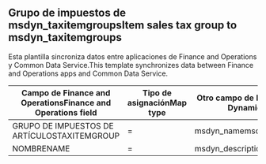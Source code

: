 ## <a name="item-sales-tax-group-to-msdyn_taxitemgroups"></a><span data-ttu-id="8c23f-101">Grupo de impuestos de msdyn_taxitemgroups</span><span class="sxs-lookup"><span data-stu-id="8c23f-101">Item sales tax group to msdyn_taxitemgroups</span></span>

<span data-ttu-id="8c23f-102">Esta plantilla sincroniza datos entre aplicaciones de Finance and Operations y Common Data Service.</span><span class="sxs-lookup"><span data-stu-id="8c23f-102">This template synchronizes data between Finance and Operations apps and Common Data Service.</span></span>

<span data-ttu-id="8c23f-103">Campo de Finance and Operations</span><span class="sxs-lookup"><span data-stu-id="8c23f-103">Finance and Operations field</span></span> | <span data-ttu-id="8c23f-104">Tipo de asignación</span><span class="sxs-lookup"><span data-stu-id="8c23f-104">Map type</span></span> | <span data-ttu-id="8c23f-105">Otro campo de Dynamics 365</span><span class="sxs-lookup"><span data-stu-id="8c23f-105">Other Dynamics 365 field</span></span> | <span data-ttu-id="8c23f-106">Valor predeterminado</span><span class="sxs-lookup"><span data-stu-id="8c23f-106">Default value</span></span>
---|---|---|---
<span data-ttu-id="8c23f-107">GRUPO DE IMPUESTOS DE ARTÍCULOS</span><span class="sxs-lookup"><span data-stu-id="8c23f-107">TAXITEMGROUP</span></span> | = | <span data-ttu-id="8c23f-108">msdyn_name</span><span class="sxs-lookup"><span data-stu-id="8c23f-108">msdyn_name</span></span> | 
<span data-ttu-id="8c23f-109">NOMBRE</span><span class="sxs-lookup"><span data-stu-id="8c23f-109">NAME</span></span> | = | <span data-ttu-id="8c23f-110">msdyn_description</span><span class="sxs-lookup"><span data-stu-id="8c23f-110">msdyn_description</span></span> | 
